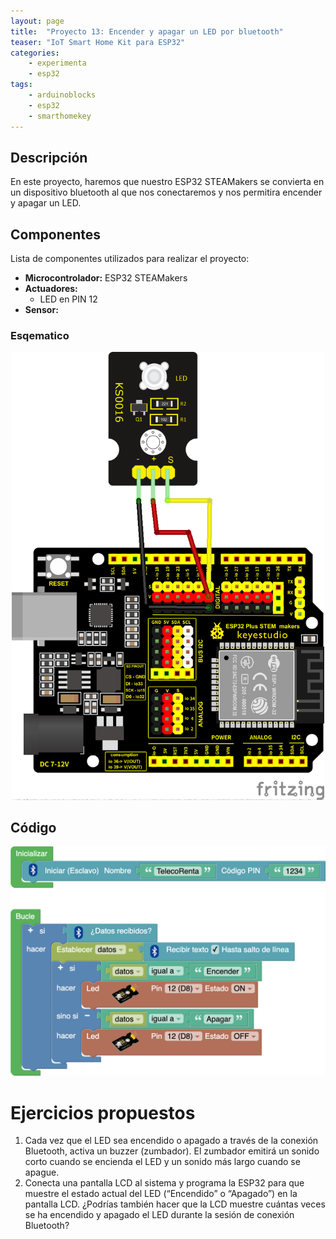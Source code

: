 ```yaml
---
layout: page
title:  "Proyecto 13: Encender y apagar un LED por bluetooth"
teaser: "IoT Smart Home Kit para ESP32"
categories:
    - experimenta
    - esp32
tags:
    - arduinoblocks
    - esp32
    - smarthomekey
---
```


## Descripción
En este proyecto, haremos que nuestro ESP32 STEAMakers se convierta en un dispositivo bluetooth al que nos conectaremos y nos permitira encender y apagar un LED.
## Componentes
Lista de componentes utilizados para realizar el proyecto:
- **Microcontrolador:** ESP32 STEAMakers
- **Actuadores:**
    - LED en PIN 12
- **Sensor:**

### Esqematico 
<p align="center">
    <img src="/images/experimenta/esp32/Proyectos/P01_Esquematico.png" alt="Proyecto 13" width="500"/>
</p>

## Código 
<p align="center">
    <img src="/images/experimenta/esp32/Proyectos/Proyecto13A.png" alt="Proyecto 13" width="700"/>
</p>

# Ejercicios propuestos
1.	Cada vez que el LED sea encendido o apagado a través de la conexión Bluetooth, activa un buzzer (zumbador). El zumbador emitirá un sonido corto cuando se encienda el LED y un sonido más largo cuando se apague.
2.	Conecta una pantalla LCD al sistema y programa la ESP32 para que muestre el estado actual del LED (“Encendido” o “Apagado”) en la pantalla LCD. ¿Podrías también hacer que la LCD muestre cuántas veces se ha encendido y apagado el LED durante la sesión de conexión Bluetooth?
